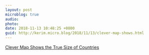 ```yaml
---
layout: post
microblog: true
audio: 
photo: 
date: 2018-11-13 10:48:25 +0800
guid: http://kerim.micro.blog/2018/11/13/clever-map-shows.html
---
```

[Clever Map Shows the True Size of Countries](http://www.visualcapitalist.com/mercator-map-true-size-of-countries/)
